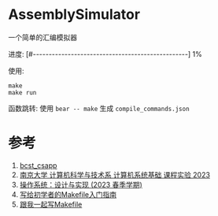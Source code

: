 # AssemblySimulator
一个简单的汇编模拟器

进度: [#-------------------------------------------------] 1%

使用:

```shell
make
make run
```

函数跳转: 使用 `bear -- make` 生成 `compile_commands.json` 


# 参考

1. [bcst_csapp](https://github.com/yangminz/bcst_csapp)
2. [南京大学 计算机科学与技术系 计算机系统基础 课程实验 2023](https://nju-projectn.github.io/ics-pa-gitbook/ics2023/)
3. [操作系统：设计与实现 (2023 春季学期)](https://jyywiki.cn/OS/2023/index.html)
4. [写给初学者的Makefile入门指南](https://zhuanlan.zhihu.com/p/618350718)
5. [跟我一起写Makefile](https://seisman.github.io/how-to-write-makefile/functions.html)